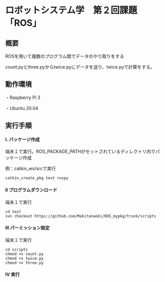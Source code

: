 # ロボットシステム学　第２回課題「ROS」

## 概要

ROSを用いて複数のプログラム間でデータのやり取りをする

count.pyとthree.pyからtwice.pyにデータを送り、twice.pyで計算をする。

## 動作環境

・Raspberry Pi 3

・Ubuntu 20.04

## 実行手順

#### Ⅰ. パッケージ作成

端末１で実行。ROS_PACKAGE_PATHがセットされているディレクトリ内でパッケージ作成

例：catkin_ws/srcで実行

```
catkin_create_pkg test rospy
```

#### Ⅱ プログラムダウンロード

端末１で実行

```
cd test
svn checkout https://github.com/Makitanaoki/ROS_mypkg/trunk/scripts
```

#### Ⅲ パーミッション設定

端末１で実行

```
cd scripts
chmod +x count.py
chmod +x twice.py
chmod +x three.py
```

#### Ⅳ 実行
